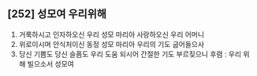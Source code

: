 ## [252] 성모여 우리위해

1) 거룩하시고 인자하오신 우리 성모 마리아 사랑하오신 우리 어머니
2) 위로이시며 안식처이신 동정 성모 마리아 우리의 기도 굽어들으사
3) 당신 기쁨도 당신 슬픔도 우리 도움 되시어 간절한 기도 부르짖으니
후렴 : 우리 위해 빌으소서 성모여
